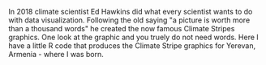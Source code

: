 In 2018 climate scientist Ed Hawkins did what every scientist wants to do with data visualization. Following the old saying "a picture is worth more than a thousand words" he created the now famous Climate Stripes graphics. One look at the graphic and you truely do not need words. Here I have a little R code that produces the Climate Stripe graphics for Yerevan, Armenia - where I was born.
